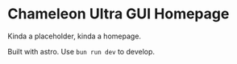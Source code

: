 # Chameleon Ultra GUI Homepage

Kinda a placeholder, kinda a homepage.

Built with astro. Use `bun run dev` to develop.

